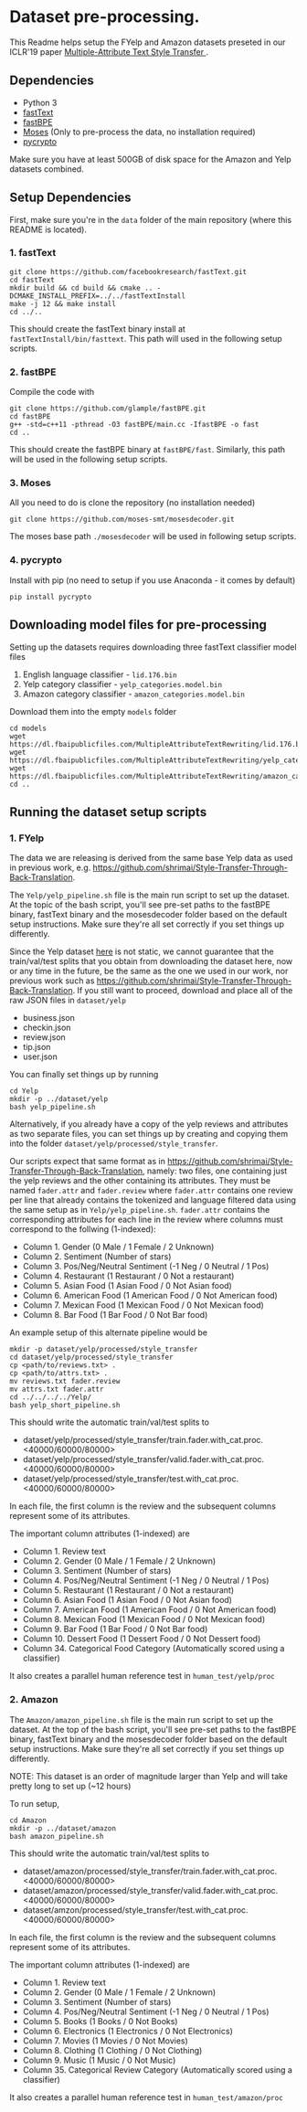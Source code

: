 # Dataset pre-processing.

This Readme helps setup the FYelp and Amazon datasets preseted in our ICLR'19 paper [Multiple-Attribute Text Style Transfer
](https://arxiv.org/abs/1811.00552).

## Dependencies

* Python 3
* [fastText](https://github.com/facebookresearch/fastText)
* [fastBPE](https://github.com/glample/fastBPE) 
* [Moses](https://github.com/moses-smt/mosesdecoder) (Only to pre-process the data, no installation required)
* [pycrypto](https://pypi.org/project/pycrypto/)

Make sure you have at least 500GB of disk space for the Amazon and Yelp datasets combined.

## Setup Dependencies

First, make sure you're in the `data` folder of the main repository (where this README is located).

### 1. fastText

```
git clone https://github.com/facebookresearch/fastText.git
cd fastText
mkdir build && cd build && cmake .. -DCMAKE_INSTALL_PREFIX=../../fastTextInstall
make -j 12 && make install
cd ../..
```

This should create the fastText binary install at `fastTextInstall/bin/fasttext`. This path will used in the following setup scripts.

### 2. fastBPE

Compile the code with
```
git clone https://github.com/glample/fastBPE.git
cd fastBPE
g++ -std=c++11 -pthread -O3 fastBPE/main.cc -IfastBPE -o fast
cd ..
```

This should create the fastBPE binary at `fastBPE/fast`. Similarly, this path will be used in the following setup scripts.

### 3. Moses

All you need to do is clone the repository (no installation needed)

```
git clone https://github.com/moses-smt/mosesdecoder.git
```

The moses base path `./mosesdecoder` will be used in following setup scripts.

### 4. pycrypto

Install with pip (no need to setup if you use Anaconda - it comes by default)
```
pip install pycrypto
```

## Downloading model files for pre-processing

Setting up the datasets requires downloading three fastText classifier model files

1. English language classifier - `lid.176.bin`
2. Yelp category classifier - `yelp_categories.model.bin`
3. Amazon category classifier - `amazon_categories.model.bin`

Download them into the empty `models` folder

```
cd models
wget https://dl.fbaipublicfiles.com/MultipleAttributeTextRewriting/lid.176.bin
wget https://dl.fbaipublicfiles.com/MultipleAttributeTextRewriting/yelp_categories.model.bin
wget https://dl.fbaipublicfiles.com/MultipleAttributeTextRewriting/amazon_categories.model.bin
cd ..
```

## Running the dataset setup scripts

### 1. FYelp

The data we are releasing is derived from the same base Yelp data as used in previous work, e.g. https://github.com/shrimai/Style-Transfer-Through-Back-Translation.

The `Yelp/yelp_pipeline.sh` file is the main run script to set up the dataset. At the topic of the bash script, you'll see pre-set paths to the fastBPE binary, fastText binary and the mosesdecoder folder based on the default setup instructions. Make sure they're all set correctly if you set things up differently.

Since the Yelp dataset [here](https://www.yelp.com/dataset/download) is not static, we cannot guarantee that the train/val/test splits that you obtain from downloading the dataset here, now or any time in the future, be the same as the one we used in our work, nor previous work such as https://github.com/shrimai/Style-Transfer-Through-Back-Translation. If you still want to proceed, download and place all of the raw JSON files in `dataset/yelp`

* business.json
* checkin.json
* review.json
* tip.json
* user.json

You can finally set things up by running

```
cd Yelp
mkdir -p ../dataset/yelp
bash yelp_pipeline.sh
```

Alternatively, if you already have a copy of the yelp reviews and attributes as two separate files, you can set things up by creating and copying them into the folder `dataset/yelp/processed/style_transfer`.

Our scripts expect that same format as in https://github.com/shrimai/Style-Transfer-Through-Back-Translation, namely: two files, one containing just the yelp reviews and the other containing its attributes. They must be named `fader.attr` and `fader.review` where `fader.attr` contains one review per line that already contains the tokenized and language filtered data using the same setup as in `Yelp/yelp_pipeline.sh`. `fader.attr` contains the corresponding attributes for each line in the review where columns must correspond to the follwing (1-indexed):

* Column 1. Gender (0 Male / 1 Female / 2 Unknown)
* Column 2. Sentiment (Number of stars)
* Column 3. Pos/Neg/Neutral Sentiment (-1 Neg / 0 Neutral / 1 Pos)
* Column 4. Restaurant (1 Restaurant / 0 Not a restaurant) 
* Column 5. Asian Food (1 Asian Food / 0 Not Asian food)
* Column 6. American Food (1 American Food / 0 Not American food)
* Column 7. Mexican Food (1 Mexican Food / 0 Not Mexican food)
* Column 8. Bar Food (1 Bar Food / 0 Not Bar food)

An example setup of this alternate pipeline would be

```
mkdir -p dataset/yelp/processed/style_transfer
cd dataset/yelp/processed/style_transfer
cp <path/to/reviews.txt> .
cp <path/to/attrs.txt> .
mv reviews.txt fader.review
mv attrs.txt fader.attr
cd ../../../../Yelp/
bash yelp_short_pipeline.sh
```

This should write the automatic train/val/test splits to

* dataset/yelp/processed/style_transfer/train.fader.with_cat.proc.<40000/60000/80000>
* dataset/yelp/processed/style_transfer/valid.fader.with_cat.proc.<40000/60000/80000>
* dataset/yelp/processed/style_transfer/test.with_cat.proc.<40000/60000/80000>

In each file, the first column is the review and the subsequent columns represent some of its attributes.

The important column attributes (1-indexed) are

* Column 1. Review text
* Column 2. Gender (0 Male / 1 Female / 2 Unknown)
* Column 3. Sentiment (Number of stars)
* Column 4. Pos/Neg/Neutral Sentiment (-1 Neg / 0 Neutral / 1 Pos)
* Column 5. Restaurant (1 Restaurant / 0 Not a restaurant) 
* Column 6. Asian Food (1 Asian Food / 0 Not Asian food)
* Column 7. American Food (1 American Food / 0 Not American food)
* Column 8. Mexican Food (1 Mexican Food / 0 Not Mexican food)
* Column 9. Bar Food (1 Bar Food / 0 Not Bar food)
* Column 10. Dessert Food (1 Dessert Food / 0 Not Dessert food)
* Column 34. Categorical Food Category (Automatically scored using a classifier)

It also creates a parallel human reference test in `human_test/yelp/proc`

### 2. Amazon

The `Amazon/amazon_pipeline.sh` file is the main run script to set up the dataset. At the top of the bash script, you'll see pre-set paths to the fastBPE binary, fastText binary and the mosesdecoder folder based on the default setup instructions. Make sure they're all set correctly if you set things up differently.

NOTE: This dataset is an order of magnitude larger than Yelp and will take pretty long to set up (~12 hours)

To run setup,

```
cd Amazon
mkdir -p ../dataset/amazon
bash amazon_pipeline.sh
```

This should write the automatic train/val/test splits to

* dataset/amazon/processed/style_transfer/train.fader.with_cat.proc.<40000/60000/80000>
* dataset/amazon/processed/style_transfer/valid.fader.with_cat.proc.<40000/60000/80000>
* dataset/amzon/processed/style_transfer/test.with_cat.proc.<40000/60000/80000>

In each file, the first column is the review and the subsequent columns represent some of its attributes.

The important column attributes (1-indexed) are

* Column 1. Review text
* Column 2. Gender (0 Male / 1 Female / 2 Unknown)
* Column 3. Sentiment (Number of stars)
* Column 4. Pos/Neg/Neutral Sentiment (-1 Neg / 0 Neutral / 1 Pos)
* Column 5. Books (1 Books / 0 Not Books)
* Column 6. Electronics (1 Electronics / 0 Not Electronics)
* Column 7. Movies (1 Movies / 0 Not Movies)
* Column 8. Clothing (1 Clothing / 0 Not Clothing)
* Column 9. Music (1 Music / 0 Not Music)
* Column 35. Categorical Review Category (Automatically scored using a classifier)

It also creates a parallel human reference test in `human_test/amazon/proc`
